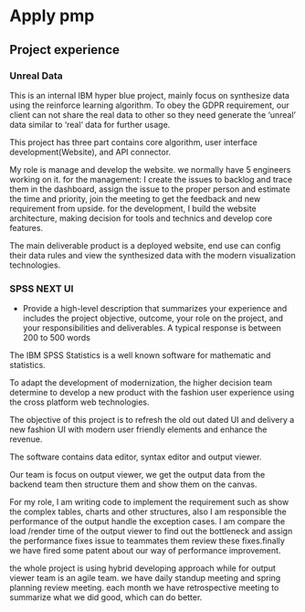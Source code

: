 # Apply pmp

## Project experience

### Unreal Data

This is an internal IBM hyper blue project, mainly focus on synthesize data using the reinforce learning algorithm. To obey the GDPR requirement, our client can not share the real data to other so they need generate the ‘unreal’ data similar to ‘real‘ data for further usage. 

This project has three part contains core algorithm, user interface development(Website), and API  connector.

My role is manage and develop the website.  we normally have 5 engineers working on it. for the management: I create the issues to backlog and trace them in the dashboard, assign the issue to the proper person and  estimate the time and priority, join the meeting to get the feedback and new requirement from upside. for the development, I build the website architecture, making decision  for tools and technics and develop core features.

The main deliverable product is a deployed website, end use can config their data rules and view the synthesized data with the modern visualization technologies.

### SPSS NEXT UI

- Provide a high-level description that summarizes your experience and includes the project objective, outcome, your role on the project, and your responsibilities and deliverables. A typical response is between 200 to 500 words
    
    

The IBM SPSS Statistics is a well known software for mathematic and statistics. 

To adapt the development of modernization, the higher decision team determine to develop a new product with the fashion user experience using the cross platform web technologies. 

The objective of this project is to refresh the old out dated UI and delivery a new fashion UI with  modern user friendly elements and enhance the revenue.

The software contains data editor, syntax editor and output viewer. 

Our team is focus on output viewer, we get the output data from the backend team then structure them and show them on the canvas. 

For my role, I am writing code to implement the requirement such as show the complex tables, charts and other structures, also I am responsible the performance of the output handle the exception cases. I am compare the load /render time of the output viewer to find out the bottleneck and assign the performance fixes issue to teammates them review these fixes.finally we have fired some patent about our way of performance improvement.

the whole project is using hybrid developing approach while for output viewer team is an agile team. we have daily standup meeting and spring planning review meeting. each month we have retrospective meeting to summarize what we did good, which can do better.
